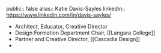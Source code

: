 ---
---

public:: false
alias:: Katie Davis-Sayles
linkedin:: https://www.linkedin.com/in/davis-sayles/

- Architect, Educator, Creative Director
- Design Formation Department Chair, [[Langara College]]
- Partner and Creative Director, [[Cascadia Design]]
-